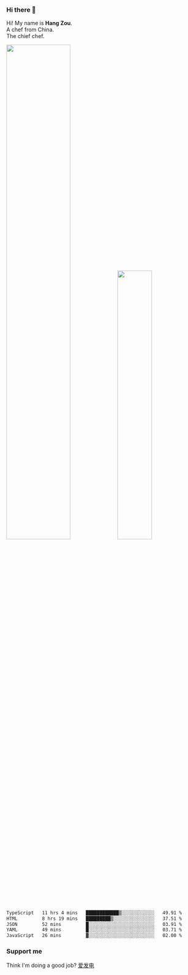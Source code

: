 ### Hi there 👋

Hi! My name is **Hang Zou**.  
A chef from China.  
The chief chef.

<img align="" width="57.5%" src="https://github-readme-stats.vercel.app/api?username=zouhangwithsweet&hide_title=true&hide_border=true&show_icons=true&include_all_commits=true&line_height=21" /><img align="" width="42.4%" src="https://github-readme-stats.vercel.app/api/top-langs/?username=zouhangwithsweet&hide_title=true&hide_border=true&layout=compact" />

<!--START_SECTION:waka-->

```txt
TypeScript   11 hrs 4 mins   ████████████▒░░░░░░░░░░░░   49.91 %
HTML         8 hrs 19 mins   █████████▒░░░░░░░░░░░░░░░   37.51 %
JSON         52 mins         █░░░░░░░░░░░░░░░░░░░░░░░░   03.91 %
YAML         49 mins         █░░░░░░░░░░░░░░░░░░░░░░░░   03.71 %
JavaScript   26 mins         ▓░░░░░░░░░░░░░░░░░░░░░░░░   02.00 %
```

<!--END_SECTION:waka-->

### Support me

Think I'm doing a good job? [爱发电](https://afdian.net/@zouhangsweet)

